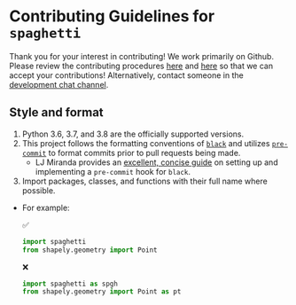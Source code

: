 # Contributing Guidelines for `spaghetti`

Thank you for your interest in contributing! We work primarily on Github. Please review the contributing procedures [here](http://pysal.org/getting_started#for-developers) and [here](https://github.com/pysal/pysal/wiki/GitHub-Standard-Operating-Procedures) so that we can accept your contributions! Alternatively, contact someone in the [development chat channel](https://gitter.im//pysal/Spaghetti).


## Style and format

1. Python 3.6, 3.7, and 3.8 are the officially supported versions.
2. This project follows the formatting conventions of [`black`](https://black.readthedocs.io/en/stable/) and utilizes [`pre-commit`](https://pre-commit.com) to format commits prior to pull requests being made. 
    * LJ Miranda provides an [excellent, concise guide](https://ljvmiranda921.github.io/notebook/2018/06/21/precommits-using-black-and-flake8/) on setting up and implementing a `pre-commit` hook for `black`.
3. Import packages, classes, and functions with their full name where possible.
  * For example:
    
    :white_check_mark:
    ```python
    import spaghetti
    from shapely.geometry import Point
    ```
    :x:
    ```python
    import spaghetti as spgh
    from shapely.geometry import Point as pt
    ```


